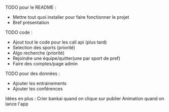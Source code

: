 TODO pour le README : 
- Mettre tout quoi installer pour faire fonctionner le projet
- Bref présentation

TODO code : 
- Ajout tout le code pour les call api (plus tard)
- Selection des sports (priorité)
- Algo recherche (priorité)
- Rejoindre une équipe/quitter(une par sport de pref)
- Faire des comptes/page admin

TODO pour des données :
 - Ajouter les entrainements
 - Ajouter les conférences

Idées en plus :
 Crier bankai quand on clique sur publier
 Animation quand on lance l'app
